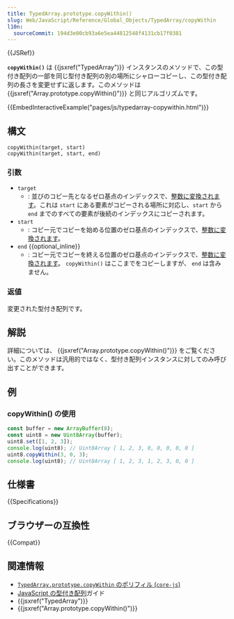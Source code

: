```yaml
---
title: TypedArray.prototype.copyWithin()
slug: Web/JavaScript/Reference/Global_Objects/TypedArray/copyWithin
l10n:
  sourceCommit: 194d3e00cb93a6e5ea44812548f4131cb17f0381
---
```


{{JSRef}}

**`copyWithin()`** は {{jsxref("TypedArray")}} インスタンスのメソッドで、この型付き配列の一部を同じ型付き配列の別の場所にシャローコピーし、この型付き配列の長さを変更せずに返します。このメソッドは {{jsxref("Array.prototype.copyWithin()")}} と同じアルゴリズムです。

{{EmbedInteractiveExample("pages/js/typedarray-copywithin.html")}}

## 構文

```js-nolint
copyWithin(target, start)
copyWithin(target, start, end)
```

### 引数

- `target`
  - : 並びのコピー先となるゼロ基点のインデックスで、[整数に変換されます](/ja/docs/Web/JavaScript/Reference/Global_Objects/Number#整数への変換)。これは `start` にある要素がコピーされる場所に対応し、`start` から `end` までのすべての要素が後続のインデックスにコピーされます。
- `start`
  - : コピー元でコピーを始める位置のゼロ基点のインデックスで、[整数に変換されます](/ja/docs/Web/JavaScript/Reference/Global_Objects/Number#整数への変換)。
- `end` {{optional_inline}}
  - : コピー元でコピーを終える位置のゼロ基点のインデックスで、[整数に変換されます](/ja/docs/Web/JavaScript/Reference/Global_Objects/Number#整数への変換)。 `copyWithin()` はここまでをコピーしますが、 `end` は含みません。

### 返値

変更された型付き配列です。

## 解説

詳細については、 {{jsxref("Array.prototype.copyWithin()")}} をご覧ください。このメソッドは汎用的ではなく、型付き配列インスタンスに対してのみ呼び出すことができます。

## 例

### copyWithin() の使用

```js
const buffer = new ArrayBuffer(8);
const uint8 = new Uint8Array(buffer);
uint8.set([1, 2, 3]);
console.log(uint8); // Uint8Array [ 1, 2, 3, 0, 0, 0, 0, 0 ]
uint8.copyWithin(3, 0, 3);
console.log(uint8); // Uint8Array [ 1, 2, 3, 1, 2, 3, 0, 0 ]
```

## 仕様書

{{Specifications}}

## ブラウザーの互換性

{{Compat}}

## 関連情報

- [`TypedArray.prototype.copyWithin` のポリフィル (`core-js`)](https://github.com/zloirock/core-js#ecmascript-typed-arrays)
- [JavaScript の型付き配列](/ja/docs/Web/JavaScript/Guide/Typed_arrays)ガイド
- {{jsxref("TypedArray")}}
- {{jsxref("Array.prototype.copyWithin()")}}
